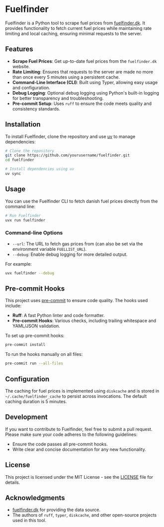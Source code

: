 # Fuelfinder

Fuelfinder is a Python tool to scrape fuel prices from [fuelfinder.dk](https://www.fuelfinder.dk). It provides functionality to fetch current fuel prices while maintaining rate limiting and local caching, ensuring minimal requests to the server.

## Features
- **Scrape Fuel Prices**: Get up-to-date fuel prices from the `fuelfinder.dk` website.
- **Rate Limiting**: Ensures that requests to the server are made no more than once every 5 minutes using a persistent cache.
- **Command-Line Interface (CLI)**: Built using Typer, allowing easy usage and configuration.
- **Debug Logging**: Optional debug logging using Python's built-in logging for better transparency and troubleshooting.
- **Pre-commit Setup**: Uses `ruff` to ensure the code meets quality and consistency standards.

## Installation

To install Fuelfinder, clone the repository and use [uv](https://github.com/astral-sh/uv) to manage dependencies:

```sh
# Clone the repository
git clone https://github.com/yourusername/fuelfinder.git
cd fuelfinder

# Install dependencies using uv
uv sync
```

## Usage

You can use the Fuelfinder CLI to fetch danish fuel prices directly from the command line:

```sh
# Run Fuelfinder
uvx run fuelfinder
```

### Command-line Options
- `--url`: The URL to fetch gas prices from (can also be set via the environment variable `FUELLIST_URL`).
- `--debug`: Enable debug logging for more detailed output.

For example:

```sh
uvx fuelfinder --debug
```

## Pre-commit Hooks
This project uses [pre-commit](https://pre-commit.com/) to ensure code quality. The hooks used include:
- **Ruff**: A fast Python linter and code formatter.
- **Pre-commit Hooks**: Various checks, including trailing whitespace and YAML/JSON validation.

To set up pre-commit hooks:

```sh
pre-commit install
```

To run the hooks manually on all files:

```sh
pre-commit run --all-files
```

## Configuration

The caching for fuel prices is implemented using `diskcache` and is stored in `~/.cache/fuelfinder_cache` to persist across invocations. The default caching duration is 5 minutes.

## Development

If you want to contribute to Fuelfinder, feel free to submit a pull request. Please make sure your code adheres to the following guidelines:
- Ensure the code passes all pre-commit hooks.
- Write clear and concise documentation for any new functionality.

## License
This project is licensed under the MIT License - see the [LICENSE](LICENSE) file for details.

## Acknowledgments
- [fuelfinder.dk](https://www.fuelfinder.dk) for providing the data source.
- The authors of `ruff`, `typer`, `diskcache`, and other open-source projects used in this tool.
